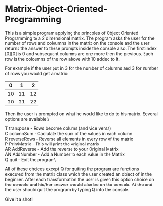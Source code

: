 # Matrix-Object-Oriented-Programming

This is a simple program applying the princples of Object Oriented Programming to a 2 dimensional matrix. The program asks the user 
for the number of rows and coloumns in the matrix on the console and the user returns the answer to these prompts inside the console also.
The first index [0][0] is 0 and subsequent columns are one more then the previous. Each
row is the coloumns of the row above with 10 added to it. 

For example if the user put in 3 for the number of columns and 3 for number of rows you would get a matrix:

| 0  | 1  | 2  |
|----|----|----|
| 10 | 11 | 12 |
| 20 | 21 | 22 |


Then the user is prompted on what he would like to do to his matrix. Several options are available:\

T transpose   - Rows become colums (and vice versa)\
C columnSum   - Caclulate the sum of the values in each column\
R reverseRows - Reverse all elements in every row of the matrix\
P PrintMatrix - This will print the original matrix\
AR AddReverse - Add the reverse to your Original Matrix\
AN AddNumber  - Add a Number to each value in the Matrix\
Q quit        - Exit the program\

All of these choices except Q for quiting the program are functions executed from the matrix class which the user created an 
object of in the beginner. After each transformation the user is given this option choice on the console and his/her answer 
should also be on the console. At the end the user should quit the program by typing Q into the console. 

Give it a shot! 
